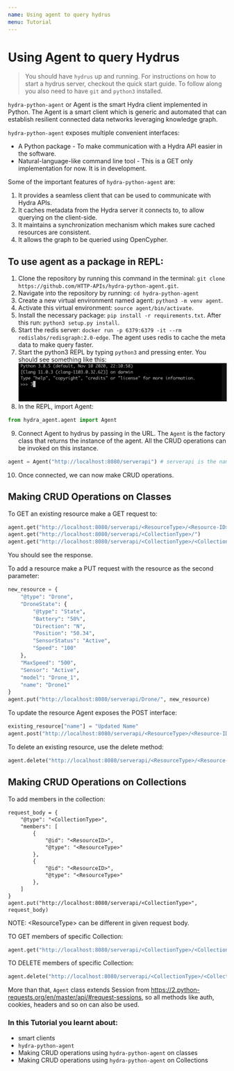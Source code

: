 ```yaml
---
name: Using agent to query hydrus
menu: Tutorial
---
```


# Using Agent to query Hydrus

> You should have `hydrus` up and running. For instructions on how to start a hydrus server, checkout the quick start guide. To follow along you also need to have `git`  and `python3` installed.

`hydra-python-agent` or Agent is the smart Hydra client implemented in Python. The Agent is a smart client which is generic and automated that can establish resilient connected data networks leveraging knowledge graph.

`hydra-python-agent` exposes multiple convenient interfaces:

- A Python package - To make communication with a Hydra API easier in the software.
- Natural-language-like command line tool - This is a GET only implementation for now. It is in development.


Some of the important features of `hydra-python-agent` are:

1. It provides a seamless client that can be used to communicate with Hydra APIs.
2. It caches metadata from the Hydra server it connects to, to allow querying on the client-side.
3. It maintains a synchronization mechanism which makes sure cached resources are consistent.
4. It allows the graph to be queried using OpenCypher.

## To use agent as a package in REPL:

1. Clone the repository by running this command in the terminal: `git clone https://github.com/HTTP-APIs/hydra-python-agent.git`.
2. Navigate into the repository by running: `cd hydra-python-agent`
3. Create a new virtual environment named agent: `python3 -m venv agent`.
4. Activate this virtual environment: `source agent/bin/activate`.
5. Install the necessary package: `pip install -r requirements.txt`. After this run: `python3 setup.py install`.
6. Start the redis server: `docker run -p 6379:6379 -it --rm redislabs/redisgraph:2.0-edge`. The agent uses redis to cache the meta data to make query faster.
7. Start the python3 REPL by typing `python3` and pressing enter. You should see something like this:
   ![REPL](../../../static/images/repl.png)
8. In the REPL, import Agent:

```python
from hydra_agent.agent import Agent
```

9.  Connect Agent to hydrus by passing in the URL. The `Agent` is the factory class that returns the instance of the agent. All the CRUD operations can be invoked on this instance.

```python
agent = Agent("http://localhost:8080/serverapi") # serverapi is the name of the API.
```

10. Once connected, we can now make CRUD operations.

## Making CRUD Operations on Classes

To GET an existing resource make a GET request to: <!-- Insert Images of responses -->

```python
agent.get("http://localhost:8080/serverapi/<ResourceType>/<Resource-ID>")
agent.get("http://localhost:8080/serverapi/<CollectionType>/")
agent.get("http://localhost:8080/serverapi/<CollectionType>/<Collection-ID>")
```

You should see the response. <!-- Add a screenshot -->

To add a resource make a PUT request with the resource as the second parameter:

```python
new_resource = {
    "@type": "Drone",
    "DroneState": {
        "@type": "State",
        "Battery": "50%",
        "Direction": "N",
        "Position": "50.34",
        "SensorStatus": "Active",
        "Speed": "100"
    },
    "MaxSpeed": "500",
    "Sensor": "Active",
    "model": "Drone_1",
    "name": "Drone1"
}
agent.put("http://localhost:8080/serverapi/Drone/", new_resource)
```

To update the resource Agent exposes the POST interface:

```python
existing_resource["name"] = "Updated Name"
agent.post("http://localhost:8080/serverapi/<ResourceType>/<Resource-ID>", existing_resource)
```

To delete an existing resource, use the delete method:

```python
agent.delete("http://localhost:8080/serverapi/<ResourceType>/<Resource-ID>")
```

## Making CRUD Operations on Collections

To add members in the collection:

```
request_body = {
    "@type": "<CollectionType>",
    "members": [
        {
            "@id": "<ResourceID>",
            "@type": "<ResourceType>"
        },
        {
            "@id": "<ResourceID>",
            "@type": "<ResourceType>"
        },
    ]
}
agent.put("http://localhost:8080/serverapi/<CollectionType>", request_body)
```

NOTE: \<ResourceType\> can be different in given request body.

TO GET members of specific Collection:

```python
agent.get("http://localhost:8080/serverapi/<CollectionType>/<CollectionID>")
```

TO DELETE members of specific Collection:

```python
agent.delete("http://localhost:8080/serverapi/<CollectionType>/<CollectionID>")
```

More than that, `Agent` class extends Session from https://2.python-requests.org/en/master/api/#request-sessions, so all methods like auth, cookies, headers and so on can also be used.

### In this Tutorial you learnt about:

- smart clients
- `hydra-python-agent`
- Making CRUD operations using `hydra-python-agent` on classes
- Making CRUD operations using `hydra-python-agent` on Collections
